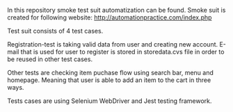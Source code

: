 In this repository smoke test suit automatization can be found. 
Smoke suit is created for following website: http://automationpractice.com/index.php

Test suit consists of 4 test cases. 

Registration-test is taking valid data from user and creating new account.
E-mail that is used for user to register is stored in storedata.cvs file
in order to be reused in other test cases. 

Other tests are checking item puchase flow using search bar, menu and homepage.
Meaning that user is able to add an item to the cart in three ways.

Tests cases are using Selenium WebDriver and Jest testing framework. 